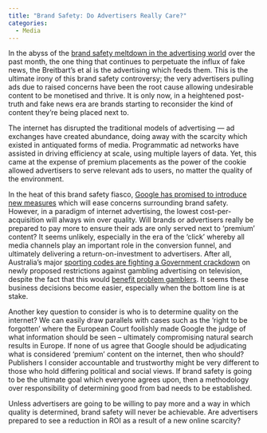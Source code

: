 ```yaml
---
title: "Brand Safety: Do Advertisers Really Care?"
categories:
  - Media
---
```

In the abyss of the <a href="https://www.theguardian.com/media/2017/mar/17/google-pledges-more-control-for-brands-over-ad-placement" target="_blank" rel="noopener noreferrer">brand safety meltdown in the advertising world</a> over the past month, the one thing that continues to perpetuate the influx of fake news, the Breitbart&#8217;s et al is the advertising which feeds them. This is the ultimate irony of this brand safety controversy; the very advertisers pulling ads due to raised concerns have been the root cause allowing undesirable content to be monetised and thrive. It is only now, in a heightened post-truth and fake news era are brands starting to reconsider the kind of content they&#8217;re being placed next to.

The internet has disrupted the traditional models of advertising &#8212; ad exchanges have created abundance, doing away with the scarcity which existed in antiquated forms of media. Programmatic ad networks have assisted in driving efficiency at scale, using multiple layers of data. Yet, this came at the expense of premium placements as the power of the cookie allowed advertisers to serve relevant ads to users, no matter the quality of the environment.

In the heat of this brand safety fiasco, <a href="https://blog.google/topics/google-europe/improving-our-brand-safety-controls/" target="_blank" rel="noopener noreferrer">Google has promised to introduce new measures</a> which will ease concerns surrounding brand safety. However, in a paradigm of internet advertising, the lowest cost-per-acquisition will always win over quality. Will brands or advertisers really be prepared to pay more to ensure their ads are only served next to &#8216;premium&#8217; content? It seems unlikely, especially in the era of the &#8216;click&#8217; whereby all media channels play an important role in the conversion funnel, and ultimately delivering a return-on-investment to advertisers. After all, Australia&#8217;s major <a href="http://www.abc.net.au/news/2017-04-19/restricting-gambling-advertising-on-television/8455258" target="_blank" rel="noopener noreferrer">sporting codes are fighting a Government crackdown</a> on newly proposed restrictions against gambling advertising on television, despite the fact that this would <a href="http://www.abc.net.au/news/2017-03-17/why-all-gambling-ads-should-be-banned-during-sporting-matches/8363232" target="_blank" rel="noopener noreferrer">benefit problem gamblers</a>. It seems these business decisions become easier, especially when the bottom line is at stake.

Another key question to consider is who is to determine quality on the internet? We can easily draw parallels with cases such as the &#8216;right to be forgotten&#8217; where the European Court foolishly made Google the judge of what information should be seen &#8211; ultimately compromising natural search results in Europe. If none of us agree that Google should be adjudicating what is considered &#8216;premium&#8217; content on the internet, then who should? Publishers I consider accountable and trustworthy might be very different to those who hold differing political and social views. If brand safety is going to be the ultimate goal which everyone agrees upon, then a methodology over responsibility of determining good from bad needs to be established.

Unless advertisers are going to be willing to pay more and a way in which quality is determined, brand safety will never be achievable. Are advertisers prepared to see a reduction in ROI as a result of a new online scarcity?
